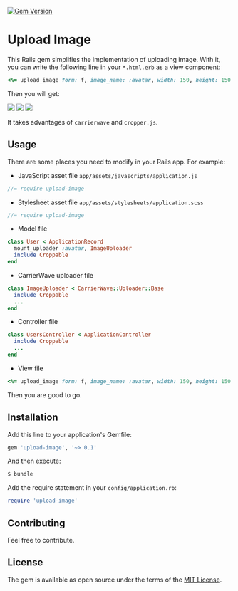 [![Gem Version](https://badge.fury.io/rb/upload-image.svg)](https://badge.fury.io/rb/upload-image)

# Upload Image
This Rails gem simplifies the implementation of uploading image. With it, you can write the following line in your `*.html.erb` as a view component:

```ruby
<%= upload_image form: f, image_name: :avatar, width: 150, height: 150 %>
```

Then you will get:

![](http://7xvqi7.com1.z0.glb.clouddn.com/upload_image_snapshot-1.png)
![](http://7xvqi7.com1.z0.glb.clouddn.com/upload_image_snapshot-2.png)
![](http://7xvqi7.com1.z0.glb.clouddn.com/upload_image_snapshot-3.png)

It takes advantages of `carrierwave` and `cropper.js`.

## Usage
There are some places you need to modify in your Rails app. For example:

- JavaScript asset file `app/assets/javascripts/application.js`
```js
//= require upload-image
```
- Stylesheet asset file `app/assets/stylesheets/application.scss`

```scss
//= require upload-image
```
- Model file
```ruby
class User < ApplicationRecord
  mount_uploader :avatar, ImageUploader
  include Croppable
end
```
- CarrierWave uploader file
```ruby
class ImageUploader < CarrierWave::Uploader::Base
  include Croppable
  ...
end
```
- Controller file
```ruby
class UsersController < ApplicationController
  include Croppable
  ...
end
```
- View file
```ruby
<%= upload_image form: f, image_name: :avatar, width: 150, height: 150 %>
```

Then you are good to go.

## Installation
Add this line to your application's Gemfile:

```ruby
gem 'upload-image', '~> 0.1'
```

And then execute:
```bash
$ bundle
```

Add the require statement in your `config/application.rb`:

```ruby
require 'upload-image'
```

## Contributing
Feel free to contribute.

## License
The gem is available as open source under the terms of the [MIT License](http://opensource.org/licenses/MIT).
